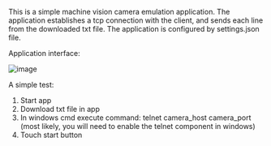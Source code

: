 This is a simple machine vision camera emulation application.
The application establishes a tcp connection with the client, and sends each line from the downloaded txt file.
The application is configured by settings.json file.

Application interface:

![image](https://github.com/user-attachments/assets/61d8c645-eac7-4da2-a293-63982da31fa0)

A simple test:
1. Start app
2. Download txt file in app
3. In windows cmd execute command: telnet camera_host camera_port (most likely, you will need to enable the telnet component in windows)
4. Touch start button


